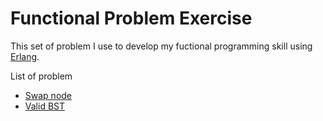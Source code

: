 # Functional Problem Exercise

This set of problem I use to develop my fuctional programming skill using [Erlang](https://www.erlang.org/).

List of problem

* [Swap node](./swap-node/README.md)
* [Valid BST](./valid-bst/README.md)
